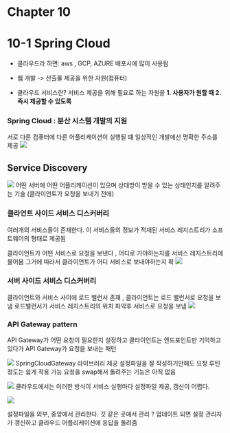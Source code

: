 # Chapter 10
# 10-1 Spring Cloud 

- 클라우드라 하면: aws , GCP, AZURE 배포시에 많이 사용됨 


- 웹 개발 -> 산출물 제공을 위한 자원(컴퓨터)


- 클라우드 서비스란? 서비스 제공을 위해 필요로 하는 자원을 
**1. 사용자가 원할 때  2. 즉시 제공할 수 있도록**
  
### Spring Cloud : 분산 시스템 개발의 지원 
서로 다른 컴퓨터에 다른 어플리케이션이 실행될 떄 
일상적인 개발에선 명확한 주소를 제공
![](https://imagedelivery.net/v7-TZByhOiJbNM9RaUdzSA/a3ef08e2-76e7-4d2c-92b0-0f57162a3800/public)

## Service Discovery
![](https://imagedelivery.net/v7-TZByhOiJbNM9RaUdzSA/8ea52c92-7929-48e7-9fea-1163e08c9400/public)
어떤 서버에 어떤 어플리케이션이 있으며 상대방이 받을 수 있는 상태인지를 알려주는 기술 (클라이언트가 요청을 보내기 전에)

### 클라언트 사이드 서비스 디스커버리
여러개의 서비스들이 존재한다. 이 서비스들의 정보가 적재된 서비스 레지스트리가 소프트웨어의 형태로 제공됨

클라이언트가 어떤 서비스로 요청을 보낸다 , 어디로 가야하는지를 서비스 레지스트리에 물어봄 그거에 따라서 클라이언트가 어디 서비스로 보내야하는지 확
![](https://imagedelivery.net/v7-TZByhOiJbNM9RaUdzSA/06cd63b1-4439-425c-0a22-12c81fa58700/public)

### 서버 사이드 서비스 디스커버리
클라이언트와 서비스 사이에 로드 밸런서 존재 , 클라이언트는 로드 밸런서로 요청을 보냄 로드밸런서가 서비스 레지스트리의 위치 파악후 서비스로 요청을 보냄 
![](https://imagedelivery.net/v7-TZByhOiJbNM9RaUdzSA/210dc5d8-1f76-492d-170a-0e1c4c35f100/public)

### API Gateway pattern
API Gateway가 어떤 요청이 필요한지 설정하고 클라이언트는 엔드포인트만 기억하고 있다가 API Gateway가 요청을 보내는 패턴

![](https://imagedelivery.net/v7-TZByhOiJbNM9RaUdzSA/63be46b5-c464-497f-210b-a3fb091ac700/public)
SpringCloudGateway 라이브러리 제공
설정파일을 잘 작성하기만해도 요청 루틴정도는 쉽게 적용 가능
요청을 swap해서 돌려주는 기능은 아직 없음

![](https://imagedelivery.net/v7-TZByhOiJbNM9RaUdzSA/f44519dc-54e1-4c6c-e2bc-cc4fdf4d5d00/public)
클라우드에서는 이러한 방식이 서비스 실행마다 설정파일 제공, 갱신이 어렵다. 

![](https://imagedelivery.net/v7-TZByhOiJbNM9RaUdzSA/393f5357-ba93-48c2-82fc-ec5c2e952f00/public)

설정파일을 외부, 중앙에서 관리한다. 깃 같은 곳에서 관리 ?
업데이트 되면 설정 관리자가 갱신하고 클라우드 어플리케이션에 응답을 돌려줌 
